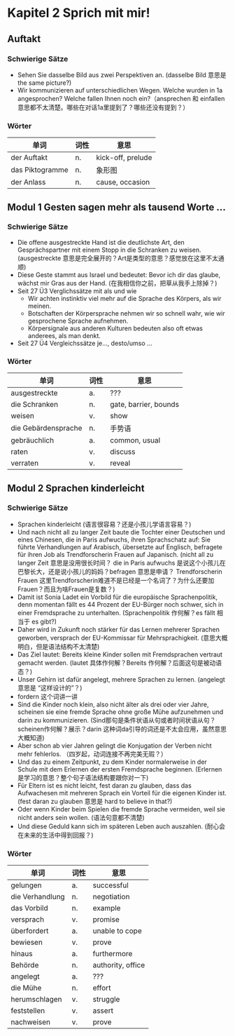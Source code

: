 # Kapitel 2 Sprich mit mir!

## Auftakt

### Schwierige Sätze
* Sehen Sie dasselbe Bild aus zwei Perspektiven an. (dasselbe Bild 意思是 the same picture?)
* Wir kommunizieren auf unterschiedlichen Wegen. Welche wurden in 1a angesprochen? Welche fallen Ihnen noch ein?（ansprechen 和 einfallen 意思都不太清楚。哪些在对话1a里提到了？哪些还没有提到？）

### Wörter
| 单词 | 词性 | 意思 |
| --- | --- | --- |
| der Auftakt | n.| kick-off, prelude |
| das Piktogramme | n.| 象形图 |
| der Anlass | n.| cause, occasion |

## Modul 1 Gesten sagen mehr als tausend Worte ...

### Schwierige Sätze
* Die offene ausgestreckte Hand ist die deutlichste Art, den Gesprächspartner mit einem Stopp in die Schranken zu weisen. (ausgestreckte 意思是完全展开的？Art是类型的意思？感觉放在这里不太通顺)
* Diese Geste stammt aus Israel und bedeutet: Bevor ich dir das glaube, wächst mir Gras aus der Hand. (在我相信你之前，把草从我手上除掉？)
* Seit 27 Ü3 Verglichssätze mit als und wie
    * Wir achten instinktiv viel mehr auf die Sprache des Körpers, als wir meinen.
    * Botschaften der Körpersprache nehmen wir so schnell wahr, wie wir gesprochene Sprache aufnehmen.
    * Körpersignale aus anderen Kulturen bedeuten also oft etwas anderees, als man denkt.
* Seit 27 Ü4 Vergleichssätze je..., desto/umso ...


### Wörter
| 单词 | 词性 | 意思 |
| --- | --- | --- |
| ausgestreckte | a.| ??? |
| die Schranken | n.| gate, barrier, bounds |
| weisen | v.| show |
| die Gebärdensprache | n.| 手势语 |
| gebräuchlich | a.| common, usual |
| raten | v.| discuss |
| verraten | v.| reveal |


## Modul 2 Sprachen kinderleicht

### Schwierige Sätze
* Sprachen kinderleicht (语言很容易？还是小孩儿学语言容易？)
* Und nach nicht all zu langer Zeit baute die Tochter einer Deutschen und eines Chinesen, die in Paris aufwuchs, ihren Sprachschatz auf: Sie führte Verhandlungen auf Arabisch, übersetzte auf Englisch, befragete für ihren Job als Trendforscherin Frauen auf Japanisch. (nicht all zu langer Zeit 意思是没用很长时间？ die in Paris aufwuchs 是说这个小孩儿在巴黎长大，还是说小孩儿的妈妈？befragen 意思是申请？ Trendforscherin Frauen 这里Trendforscherin难道不是已经是一个名词了？为什么还要加Frauen？而且为啥Frauen是复数？)
* Damit ist Sonia Ladet ein Vorbild für die europäische Sprachenpolitik, denn momentan fällt es 44 Prozent der EU-Bürger noch schwer, sich in einer Fremdsprache zu unterhalten. (Sprachenpolitik 作何解？es fällt 相当于 es gibt?)
* Daher wird in Zukunft noch stärker für das Lernen mehrerer Sprachen geworben, versprach der EU-Kommissar für Mehrsprachigkeit. (意思大概明白，但是语法结构不太清楚)
* Das Ziel lautet: Bereits kleine Kinder sollen mit Fremdsprachen vertraut gemacht werden. (lautet 具体作何解？Bereits 作何解？后面这句是被动语态？)
* Unser Gehirn ist dafür angelegt, mehrere Sprachen zu lernen. (angelegt 意思是 “这样设计的”？)
* fordern 这个词讲一讲
* Sind die Kinder noch klein, also nicht älter als drei oder vier Jahre, scheinen sie eine fremde Sprache ohne große Mühe aufzunehmen und darin zu kommunizieren. (Sind那句是条件状语从句或者时间状语从句？scheinen作何解？展示？darin 这种词da引导的词还是不太会应用，虽然意思大概知道)
* Aber schon ab vier Jahren gelingt die Konjugation der Verben nicht mehr fehlerlos. （四岁起，动词连接不再完美无瑕？）
* Und das zu einem Zeitpunkt, zu dem Kinder normalerweise in der Schule mit dem Erlernen der ersten Fremdsprache beginnen. (Erlernen 是学习的意思？整个句子语法结构要跟你对一下)
* Für Eltern ist es nicht leicht, fest daran zu glauben, dass das Aufwachesen mit mehreren Sprach ein Vorteil für die eigenen Kinder ist. (fest daran zu glauben 意思是 hard to believe in that?)
* Oder wenn Kinder beim Spielen die fremde Sprache vermeiden, weil sie nicht anders sein wollen. (语法句意都不清楚)
* Und diese Geduld kann sich im späteren Leben auch auszahlen. (耐心会在未来的生活中得到回报？)

### Wörter
| 单词 | 词性 | 意思 |
| --- | --- | --- |
| gelungen | a.| successful |
| die Verhandlung | n.| negotiation |
| das Vorbild | n.| example |
| versprach | v.| promise |
| überfordert | a.| unable to cope |
| bewiesen | v.| prove |
| hinaus | a.| furthermore |
| Behörde | n.| authority, office |
| angelegt | a.| ??? |
| die Mühe | n.| effort |
| herumschlagen | v.| struggle |
| feststellen | v.| assert |
| nachweisen | v.| prove |